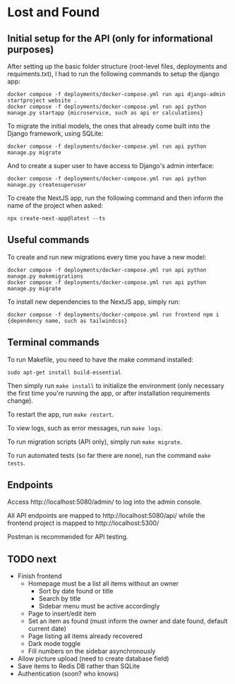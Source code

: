 # Lost and Found

## Initial setup for the API (only for informational purposes)

After setting up the basic folder structure (root-level files, deployments and requiments.txt), I had to run the following commands to setup the django app:
```
docker compose -f deployments/docker-compose.yml run api django-admin startproject website .
docker compose -f deployments/docker-compose.yml run api python manage.py startapp {microservice, such as api or calculations}
```

To migrate the initial models, the ones that already come built into the Django framework, using SQLite:
```
docker compose -f deployments/docker-compose.yml run api python manage.py migrate
```

And to create a super user to have access to Django's admin interface:
```
docker compose -f deployments/docker-compose.yml run api python manage.py createsuperuser
```

To create the NextJS app, run the following command and then inform the name of the project when asked:
```
npx create-next-app@latest --ts
```

## Useful commands

To create and run new migrations every time you have a new model:
```
docker compose -f deployments/docker-compose.yml run api python manage.py makemigrations
docker compose -f deployments/docker-compose.yml run api python manage.py migrate
```

To install new dependencies to the NextJS app, simply run:
```
docker compose -f deployments/docker-compose.yml run frontend npm i {dependency name, such as tailwindcss}
```

## Terminal commands

To run Makefile, you need to have the make command installed:

```
sudo apt-get install build-essential
```

Then simply run `make install` to initialize the environment (only necessary the first time you're running the app, or after installation requirements change).

To restart the app, run `make restart`.

To view logs, such as error messages, run `make logs`.

To run migration scripts (API only), simply run `make migrate`.

To run automated tests (so far there are none), run the command `make tests`.

## Endpoints

Access http://localhost:5080/admin/ to log into the admin console.

All API endpoints are mapped to http://localhost:5080/api/ while the frontend project is mapped to http://localhost:5300/

Postman is recommended for API testing.

## TODO next

- Finish frontend
    - Homepage must be a list all items without an owner
        - Sort by date found or title
        - Search by title
        - Sidebar menu must be active accordingly
    - Page to insert/edit item
    - Set an item as found (must inform the owner and date found, default current date)
    - Page listing all items already recovered
    - Dark mode toggle
    - Fill numbers on the sidebar asynchronously
- Allow picture upload (need to create database field)
- Save items to Redis DB rather than SQLite
- Authentication (soon? who knows)
